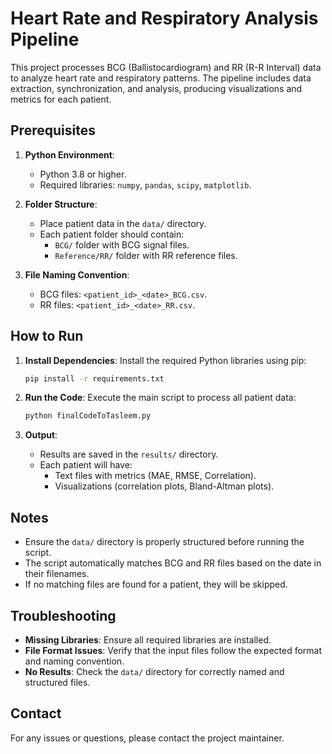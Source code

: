 # Heart Rate and Respiratory Analysis Pipeline

This project processes BCG (Ballistocardiogram) and RR (R-R Interval) data to analyze heart rate and respiratory patterns. The pipeline includes data extraction, synchronization, and analysis, producing visualizations and metrics for each patient.

## Prerequisites

1. **Python Environment**:
   - Python 3.8 or higher.
   - Required libraries: `numpy`, `pandas`, `scipy`, `matplotlib`.

2. **Folder Structure**:
   - Place patient data in the `data/` directory.
   - Each patient folder should contain:
     - `BCG/` folder with BCG signal files.
     - `Reference/RR/` folder with RR reference files.

3. **File Naming Convention**:
   - BCG files: `<patient_id>_<date>_BCG.csv`.
   - RR files: `<patient_id>_<date>_RR.csv`.

## How to Run

1. **Install Dependencies**:
   Install the required Python libraries using pip:
   ```bash
   pip install -r requirements.txt
   ```

2. **Run the Code**:
   Execute the main script to process all patient data:
   ```bash
   python finalCodeToTasleem.py
   ```

3. **Output**:
   - Results are saved in the `results/` directory.
   - Each patient will have:
     - Text files with metrics (MAE, RMSE, Correlation).
     - Visualizations (correlation plots, Bland-Altman plots).

## Notes

- Ensure the `data/` directory is properly structured before running the script.
- The script automatically matches BCG and RR files based on the date in their filenames.
- If no matching files are found for a patient, they will be skipped.

## Troubleshooting

- **Missing Libraries**: Ensure all required libraries are installed.
- **File Format Issues**: Verify that the input files follow the expected format and naming convention.
- **No Results**: Check the `data/` directory for correctly named and structured files.

## Contact

For any issues or questions, please contact the project maintainer.

